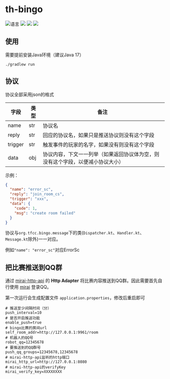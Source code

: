 # th-bingo

![](https://img.shields.io/github/languages/top/CuteReimu/th-bingo "语言")
[![](https://img.shields.io/github/actions/workflow/status/CuteReimu/th-bingo/build.yml?branch=master)](https://github.com/CuteReimu/th-bingo/actions/workflows/build.yml "代码分析")
[![](https://img.shields.io/github/contributors/CuteReimu/th-bingo)](https://github.com/CuteReimu/th-bingo/graphs/contributors "贡献者")
[![](https://img.shields.io/github/license/CuteReimu/th-bingo)](https://github.com/CuteReimu/th-bingo/blob/master/LICENSE "许可协议")

## 使用

需要提前安装Java环境（建议Java 17）

```shell
./gradlew run
```

## 协议

协议全部采用json的格式

| 字段      | 类型  | 备注                                      |
|---------|-----|-----------------------------------------|
| name    | str | 协议名                                     |
| reply   | str | 回应的协议名，如果只是推送协议则没有这个字段                  |
| trigger | str | 触发事件的玩家的名字，如果没有则没有这个字段                  |
| data    | obj | 协议内容，下文一一列举（如果返回协议体为空，则没有这个字段，以便减小协议大小） |

示例：

```json
{
  "name": "error_sc",
  "reply": "join_room_cs",
  "trigger": "xxx",
  "data": {
    "code": 1,
    "msg": "create room failed"
  }
}
```

协议与`org.tfcc.bingo.message`下的类(`Dispatcher.kt`、`Handler.kt`、`Message.kt`除外)一一对应。

例如`"name": "error_sc"`对应ErrorSc

## 把比赛推送到QQ群

通过 [mirai-http-api](https://github.com/project-mirai/mirai-api-http)
的 **Http Adapter** 将比赛内容推送到QQ群。因此需要首先自行使用 [mirai](https://github.com/mamoe/mirai) 登录QQ。

第一次运行会生成配置文件 `application.properties`，修改后重启即可

```properties
# 推送至少间隔时间（分）
push_interval=10
# 是否开启推送功能
enable_push=true
# bingo比赛的房间url
self_room_addr=http://127.0.0.1:9961/room
# 机器人的QQ号
robot_qq=12345678
# 要推送到的QQ群号
push_qq_groups=12345678,12345678
# mirai-http-api监听的http端口
mirai_http_url=http://127.0.0.1:8080
# mirai-http-api的verifyKey
mirai_verify_key=XXXXXXXX
```
